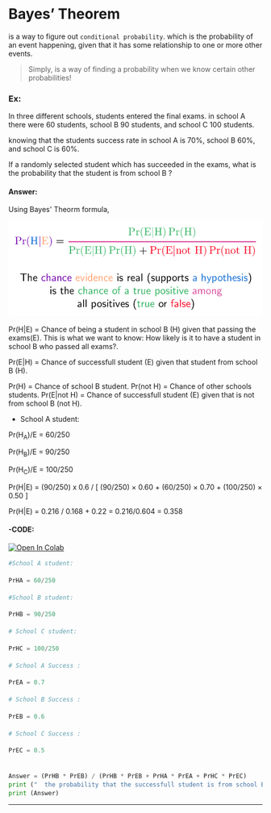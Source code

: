 # Bayes’ Theorem

is a way to figure out ```conditional probability```. which is the probability of an event happening, given that it has some relationship to one or more other events.
 
>  Simply, is a way of finding a probability when we know certain other probabilities!



### Ex:

In three different schools, students entered the final exams. in school A there were 60 students, school B 90 students, and school C 100 students.

knowing that the students success rate in school A is 70%, school B 60%, and school C is 60%. 

If a randomly selected student which has succeeded  in the exams, what is the probability that the student is from school B ?

#### Answer:


Using Bayes' Theorm formula, 

<img src="https://github.com/ahmedAlraimi/Olasilik/raw/master/HW3/img/Bayes_Theorem.png" />
 
Pr(H|E) = Chance of being a student in school B (H) given that passing the exams(E). This is what we want to know: How likely is it to have a student in school B who passed all exams?.

Pr(E|H) = Chance of successfull student (E) given that student from school B (H). 

Pr(H) = Chance of school B student.
Pr(not H) = Chance of other schools students.
Pr(E|not H) = Chance of successfull student (E) given that is not from school B (not H). 

* School A student: 


Pr(H<sub>A</sub>)/E = 60/250

Pr(H<sub>B</sub>)/E = 90/250

Pr(H<sub>C</sub>)/E = 100/250


Pr(H|E) = (90/250) x 0.6 / [  (90/250) × 0.60 + (60/250) × 0.70 + (100/250) × 0.50 ]

Pr(H|E) = 0.216 / 0.168 + 0.22 = 0.216/0.604 = 0.358


#### -CODE:

[![Open In Colab](https://colab.research.google.com/assets/colab-badge.svg)](https://colab.research.google.com/drive/1AVv0fuqjqHepAA7aw-X9-eMVdTxRWNUd?authuser=1#scrollTo=uA0oqU2S8Afw&line=31&uniqifier=1)


``` python
#School A student:

PrHA = 60/250

#School B student:

PrHB = 90/250

# School C student:

PrHC = 100/250

# School A Success :

PrEA = 0.7

# School B Success :

PrEB = 0.6

# School C Success :

PrEC = 0.5


Answer = (PrHB * PrEB) / (PrHB * PrEB + PrHA * PrEA + PrHC * PrEC) 
print ("  the probability that the successfull student is from school B = ",end="")
print (Answer)

``` 

___
